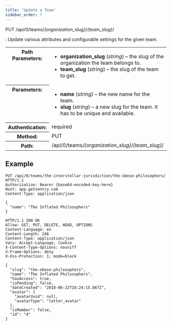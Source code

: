 ```yaml
---
title: 'Update a Team'
sidebar_order: 7
---
```


PUT /api/0/teams/_{organization_slug}_/_{team_slug}_/

: Update various attributes and configurable settings for the given team.

  <table class="table"><tbody valign="top"><tr><th>Path Parameters:</th><td><ul><li><strong>organization_slug</strong> (<em>string</em>) – the slug of the organization the team belongs to.</li><li><strong>team_slug</strong> (<em>string</em>) – the slug of the team to get.</li></ul></td></tr><tr><th>Parameters:</th><td><ul><li><strong>name</strong> (<em>string</em>) – the new name for the team.</li><li><strong>slug</strong> (<em>string</em>) – a new slug for the team. It has to be unique and available.</li></ul></td></tr><tr><th>Authentication:</th><td>required</td></tr><tr><th>Method:</th><td>PUT</td></tr><tr><th>Path:</th><td>/api/0/teams/<em>{organization_slug}</em>/<em>{team_slug}</em>/</td></tr></tbody></table>

## Example

```http
PUT /api/0/teams/the-interstellar-jurisdiction/the-obese-philosophers/ HTTP/1.1
Authorization: Bearer {base64-encoded-key-here}
Host: app.getsentry.com
Content-Type: application/json

{
  "name": "The Inflated Philosophers"
}
```

```http
HTTP/1.1 200 OK
Allow: GET, PUT, DELETE, HEAD, OPTIONS
Content-Language: en
Content-Length: 246
Content-Type: application/json
Vary: Accept-Language, Cookie
X-Content-Type-Options: nosniff
X-Frame-Options: deny
X-Xss-Protection: 1; mode=block

{
  "slug": "the-obese-philosophers",
  "name": "The Inflated Philosophers",
  "hasAccess": true,
  "isPending": false,
  "dateCreated": "2018-08-22T18:24:15.867Z",
  "avatar": {
    "avatarUuid": null,
    "avatarType": "letter_avatar"
  },
  "isMember": false,
  "id": "4"
}
```
